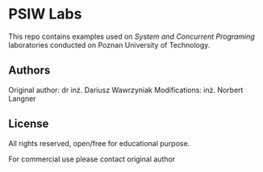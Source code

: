 PSIW Labs
=========

This repo contains examples used on _System and Concurrent Programing_ laboratories
conducted on Poznan University of Technology.

## Authors
Original author: dr inż. Dariusz Wawrzyniak
Modifications: inż. Norbert Langner

## License
All rights reserved, open/free for educational purpose.

For commercial use please contact original author
